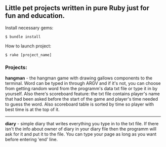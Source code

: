 ## Little pet projects written in pure Ruby just for fun and education.
Install necessary gems:

	$ bundle install

How to launch project:

	$ rake [project_name]

### Projects:

**hangman** - the hangman game with drawing gallows components to the terminal.
Word can be typed in through ARGV and if it's not, you can choose from getting random word
from the programm's data txt file or type it in by yourself. Also there's scoreboard feature: 
the txt file contains player's name that had been asked before the start of the game and player's time needed to guess the word.
Also scoreboard table is sorted by time so player with best time is at the top of it.
___
**diary** - simple diary that writes everything you type in to the txt file.
If there isn't the info about owner of diary in your diary file then the programm will ask for it and put it to the file.
You can type your page as long as you want before entering 'end' line.